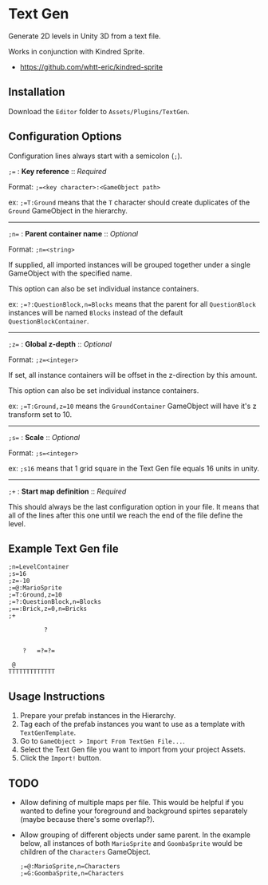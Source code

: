 Text Gen
========

Generate 2D levels in Unity 3D from a text file.

Works in conjunction with Kindred Sprite.
* https://github.com/whtt-eric/kindred-sprite

Installation
------------

Download the `Editor` folder to `Assets/Plugins/TextGen`.


Configuration Options
---------------------

Configuration lines always start with a semicolon (`;`).

`;=` : **Key reference** :: _Required_

Format: `;=<key character>:<GameObject path>`

ex: `;=T:Ground` means that the `T` character should create duplicates of the `Ground` GameObject in the hierarchy.

---

`;n=` : **Parent container name** :: _Optional_

Format: `;n=<string>`

If supplied, all imported instances will be grouped together under a single GameObject with the specified name.

This option can also be set individual instance containers.

ex: `;=?:QuestionBlock,n=Blocks` means that the parent for all `QuestionBlock` instances will be named `Blocks` instead of the default `QuestionBlockContainer`.

---

`;z=` : **Global z-depth** :: _Optional_

Format: `;z=<integer>`

If set, all instance containers will be offset in the z-direction by this amount.

This option can also be set individual instance containers.

ex: `;=T:Ground,z=10` means the `GroundContainer` GameObject will have it's z transform set to 10.

---

`;s=` : **Scale** :: _Optional_

Format: `;s=<integer>`

ex: `;s16` means that 1 grid square in the Text Gen file equals 16 units in unity.

---

`;+` : **Start map definition** :: _Required_

This should always be the last configuration option in your file. It means that all of the lines after this one until we reach the end of the file define the level.


Example Text Gen file
----------------------

```
;n=LevelContainer
;s=16
;z=-10
;=@:MarioSprite
;=T:Ground,z=10
;=?:QuestionBlock,n=Blocks
;==:Brick,z=0,n=Bricks
;+

          ?


    ?   =?=?=

 @
TTTTTTTTTTTTT

```


Usage Instructions
------------------

1. Prepare your prefab instances in the Hierarchy.
2. Tag each of the prefab instances you want to use as a template with `TextGenTemplate`.
3. Go to `GameObject > Import From TextGen File...`.
4. Select the Text Gen file you want to import from your project Assets.
5. Click the `Import!` button.


TODO
----

* Allow defining of multiple maps per file. This would be helpful if you wanted to define your foreground and background spirtes separately (maybe because there's some overlap?).
* Allow grouping of different objects under same parent. In the example below, all instances of both `MarioSprite` and `GoombaSprite` would be children of the `Characters` GameObject.

    ```
    ;=@:MarioSprite,n=Characters
    ;=G:GoombaSprite,n=Characters
    ```
